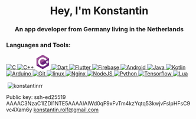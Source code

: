
<h1 align="center">Hey, I'm Konstantin</h1>
<h3 align="center">An app developer from Germany living in the Netherlands</h3>

<h3 align="left">Languages and Tools:</h3>
<p align="left">
  <a href="https://www.cprogramming.com/" target="_blank">
      <img src="https://raw.githubusercontent.com/KonstantinRr/devicon/master/icons/c/c-original.svg" alt="C" width="40" height="40" />
  </a>
  <a href="https://www.cplusplus.com/" target="_blank">
      <img src="https://github.com/KonstantinRr/devicon/blob/master/icons/cplusplus/cplusplus-original.svg" alt="C++" width="40" height="40" />
  </a>
  <a href="https://dotnet.microsoft.com/apps/aspnet/web-apps" target="_blank">
      <img src="https://raw.githubusercontent.com/devicons/devicon/master/icons/csharp/csharp-original.svg" alt="C#" width="40" height="40" />
  </a>
  <a href="https://dart.dev" target="_blank">
      <img src="https://raw.githubusercontent.com/KonstantinRr/devicon/master/icons/dart/dart-original.svg" alt="Dart" width="40" height="40" />
  </a>
  <a href="https://flutter.dev" target="_blank">
      <img src="https://raw.githubusercontent.com/KonstantinRr/devicon/master/icons/flutter/flutter-original.svg" alt="Flutter" width="40" height="40" />
  </a>
  <a href="https://firebase.google.com/" target="_blank">
      <img src="https://www.vectorlogo.zone/logos/firebase/firebase-icon.svg" alt="Firebase" width="40" height="40" />
  </a>
  <a href="https://developer.android.com" target="_blank">
        <img src="https://raw.githubusercontent.com/KonstantinRr/devicon/master/icons/android/android-original.svg" alt="Android" width="40" height="40" />
  </a>
  <a href="https://www.java.com" target="_blank">
      <img src="https://github.com/KonstantinRr/devicon/blob/master/icons/java/java-original.svg" alt="Java" width="40" height="40" />
  </a>
  <a href="https://kotlinlang.org" target="_blank">
      <img src="https://raw.githubusercontent.com/KonstantinRr/devicon/master/icons/kotlin/kotlin-original.svg" alt="Kotlin" width="40" height="40" />
  </a>
  <a href="https://www.arduino.cc/" target="_blank">
      <img src="https://cdn.worldvectorlogo.com/logos/arduino-1.svg" alt="Arduino" width="40" height="40" />
  </a>
  <a href="https://git-scm.com/" target="_blank">
      <img src="https://raw.githubusercontent.com/KonstantinRr/devicon/master/icons/git/git-original.svg" alt="Git" width="40" height="40" />
  </a>
  <a href="https://www.linux.org/" target="_blank">
      <img src="https://raw.githubusercontent.com/KonstantinRr/devicon/master/icons/linux/linux-original.svg" alt="linux" width="40" height="40" />
  </a>
  <a href="https://www.nginx.com" target="_blank">
      <img src="https://raw.githubusercontent.com/KonstantinRr/devicon/master/icons/nginx/nginx-original.svg" alt="Nginx" width="40" height="40" />
  </a>
  <a href="https://nodejs.org" target="_blank">
      <img src="https://raw.githubusercontent.com/KonstantinRr/devicon/master/icons/nodejs/nodejs-original.svg" alt="NodeJS" width="40" height="40" />
  </a>
  <a href="https://www.python.org" target="_blank">
      <img src="https://raw.githubusercontent.com/KonstantinRr/devicon/master/icons/python/python-original.svg" alt="Python" width="40" height="40" />
  </a>
  <a href="https://www.tensorflow.org" target="_blank">
      <img src="https://www.vectorlogo.zone/logos/tensorflow/tensorflow-icon.svg" alt="Tensorflow" width="40" height="40" />
  </a>
  <a href="https://www.lua.org" target="_blank">
      <img src="https://raw.githubusercontent.com/KonstantinRr/devicon/master/icons/lua/lua-original.svg" alt="Lua" width="40" height="40" />
  </a>
</p>


<!--
<p><img align="left" src="https://github-readme-stats.vercel.app/api/top-langs?username=konstantinrr&show_icons=true&locale=en&layout=compact" alt="konstantinrr" /></p>
-->

<p>&nbsp;<img align="center" src="https://github-readme-stats.vercel.app/api?username=konstantinrr&show_icons=true&locale=en" alt="konstantinrr" /></p>

Public key: ssh-ed25519 AAAAC3NzaC1lZDI1NTE5AAAAIAIWd0qF9xFvTm4kzYqtq53kwjvFsIpHFsC9vc4Xam6y konstantin.rolf@gmail.com
